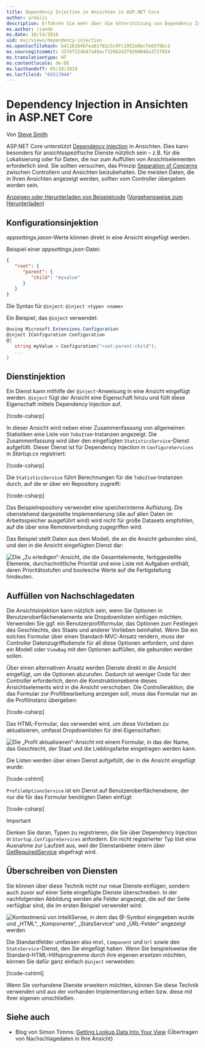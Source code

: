 ```yaml
---
title: Dependency Injection in Ansichten in ASP.NET Core
author: ardalis
description: Erfahren Sie mehr über die Unterstützung von Dependency Injection in Ansichten in ASP.NET Core.
ms.author: riande
ms.date: 10/14/2016
uid: mvc/views/dependency-injection
ms.openlocfilehash: b411b164bfea81f82c5c9fc1052e0ecfe65f0bc2
ms.sourcegitcommit: 3376f224b47a89acf329b2d2f9260046a372f924
ms.translationtype: HT
ms.contentlocale: de-DE
ms.lasthandoff: 05/10/2019
ms.locfileid: "65517048"
---
```

# <a name="dependency-injection-into-views-in-aspnet-core"></a>Dependency Injection in Ansichten in ASP.NET Core

Von [Steve Smith](https://ardalis.com/)

ASP.NET Core unterstützt [Dependency Injection](xref:fundamentals/dependency-injection) in Ansichten. Dies kann besonders für ansichtsspezifische Dienste nützlich sein – z.B. für die Lokalisierung oder für Daten, die nur zum Auffüllen von Ansichtselementen erforderlich sind. Sie sollten versuchen, das Prinzip [Separation of Concerns](/dotnet/standard/modern-web-apps-azure-architecture/architectural-principles#separation-of-concerns) zwischen Controllern und Ansichten beizubehalten. Die meisten Daten, die in Ihren Ansichten angezeigt werden, sollten vom Controller übergeben worden sein.

[Anzeigen oder Herunterladen von Beispielcode](https://github.com/aspnet/AspNetCore.Docs/tree/master/aspnetcore/mvc/views/dependency-injection/sample) ([Vorgehensweise zum Herunterladen](xref:index#how-to-download-a-sample))

## <a name="configuration-injection"></a>Konfigurationsinjektion

*appsettings.jason*-Werte können direkt in eine Ansicht eingefügt werden.

Beispiel einer *appsettings.json*-Datei:

```json
{
   "root": {
      "parent": {
         "child": "myvalue"
      }
   }
}
```

Die Syntax für `@inject`: `@inject <type> <name>`

Ein Beispiel, das `@inject` verwendet:

```csharp
@using Microsoft.Extensions.Configuration
@inject IConfiguration Configuration
@{
   string myValue = Configuration["root:parent:child"];
   ...
}
```

## <a name="service-injection"></a>Dienstinjektion

Ein Dienst kann mithilfe der `@inject`-Anweisung in eine Ansicht eingefügt werden. `@inject` fügt der Ansicht eine Eigenschaft hinzu und füllt diese Eigenschaft mittels Dependency Injection auf.

[!code-csharp[](../../mvc/views/dependency-injection/sample/src/ViewInjectSample/Views/ToDo/Index.cshtml?highlight=4,5,15,16,17)]

In dieser Ansicht wird neben einer Zusammenfassung von allgemeinen Statistiken eine Liste von `ToDoItem`-Instanzen angezeigt. Die Zusammenfassung wird über den eingefügten `StatisticsService`-Dienst aufgefüllt. Dieser Dienst ist für Dependency Injection in `ConfigureServices` in *Startup.cs* registriert:

[!code-csharp[](../../mvc/views/dependency-injection/sample/src/ViewInjectSample/Startup.cs?highlight=6,7&range=15-22)]

Die `StatisticsService` führt Berechnungen für die `ToDoItem`-Instanzen durch, auf die er über ein Repository zugreift:

[!code-csharp[](../../mvc/views/dependency-injection/sample/src/ViewInjectSample/Model/Services/StatisticsService.cs?highlight=15,20,25)]

Das Beispielrepository verwendet eine speicherinterne Auflistung. Die obenstehend dargestellte Implementierung (die auf allen Daten im Arbeitsspeicher ausgeführt wird) wird nicht für große Datasets empfohlen, auf die über eine Remoteverbindung zugegriffen wird.

Das Beispiel stellt Daten aus dem Modell, die an die Ansicht gebunden sind, und den in die Ansicht eingefügten Dienst dar:

![Die „Zu erledigen“-Ansicht, die die Gesamtelemente, fertiggestellte Elemente, durchschnittliche Priorität und eine Liste mit Aufgaben enthält, deren Prioritätsstufen und boolesche Werte auf die Fertigstellung hindeuten.](dependency-injection/_static/screenshot.png)

## <a name="populating-lookup-data"></a>Auffüllen von Nachschlagedaten

Die Ansichtsinjektion kann nützlich sein, wenn Sie Optionen in Benutzeroberflächenelemente wie Dropdownlisten einfügen möchten. Verwenden Sie ggf. ein Benutzerprofilformular, das Optionen zum Festlegen des Geschlechts, des Staats und anderer Vorlieben beinhaltet. Wenn Sie ein solches Formular über einen Standard-MVC-Ansatz rendern, muss der Controller Datenzugriffsdienste für all diese Optionen anfordern, und dann ein Modell oder `ViewBag` mit den Optionen auffüllen, die gebunden werden sollen.

Über einen alternativen Ansatz werden Dienste direkt in die Ansicht eingefügt, um die Optionen abzurufen. Dadurch ist weniger Code für den Controller erforderlich, denn die Konstruktionsebene dieses Ansichtselements wird in die Ansicht verschoben. Die Controlleraktion, die das Formular zur Profilbearbeitung anzeigen soll, muss das Formular nur an die Profilinstanz übergeben:

[!code-csharp[](../../mvc/views/dependency-injection/sample/src/ViewInjectSample/Controllers/ProfileController.cs?highlight=9,19)]

Das HTML-Formular, das verwendet wird, um diese Vorlieben zu aktualisieren, umfasst Dropdownlisten für drei Eigenschaften:

![Die „Profil aktualisieren“-Ansicht mit einem Formular, in das der Name, das Geschlecht, der Staat und die Lieblingsfarbe eingetragen werden kann.](dependency-injection/_static/updateprofile.png)

Die Listen werden über einen Dienst aufgefüllt, der in die Ansicht eingefügt wurde:

[!code-cshtml[](../../mvc/views/dependency-injection/sample/src/ViewInjectSample/Views/Profile/Index.cshtml?highlight=4,16,17,21,22,26,27)]

`ProfileOptionsService` ist ein Dienst auf Benutzeroberflächenebene, der nur die für das Formular benötigten Daten einfügt:

[!code-csharp[](../../mvc/views/dependency-injection/sample/src/ViewInjectSample/Model/Services/ProfileOptionsService.cs?highlight=7,13,24)]

> [!IMPORTANT]
> Denken Sie daran, Typen zu registrieren, die Sie über Dependency Injection in `Startup.ConfigureServices` anfordern. Ein nicht registrierter Typ löst eine Ausnahme zur Laufzeit aus, weil der Dienstanbieter intern über [GetRequiredService](/dotnet/api/microsoft.extensions.dependencyinjection.serviceproviderserviceextensions.getrequiredservice) abgefragt wird.

## <a name="overriding-services"></a>Überschreiben von Diensten

Sie können über diese Technik nicht nur neue Dienste einfügen, sondern auch zuvor auf einer Seite eingefügte Dienste überschreiben. In der nachfolgenden Abbildung werden alle Felder angezeigt, die auf der Seite verfügbar sind, die im ersten Beispiel verwendet wird:

![Kontextmenü von IntelliSense, in dem das @-Symbol eingegeben wurde und „HTML“, „Komponente“, „StatsService“ und „URL-Felder“ angezeigt werden](dependency-injection/_static/razor-fields.png)

Die Standardfelder umfassen also `Html`, `Component` und `Url` sowie den `StatsService`-Dienst, den Sie eingefügt haben. Wenn Sie beispielsweise die Standard-HTML-Hilfsprogramme durch ihre eigenen ersetzen möchten, können Sie dafür ganz einfach `@inject` verwenden:

[!code-cshtml[](../../mvc/views/dependency-injection/sample/src/ViewInjectSample/Views/Helper/Index.cshtml?highlight=3,11)]

Wenn Sie vorhandene Dienste erweitern möchten, können Sie diese Technik verwenden und aus der vorhanden Implementierung erben bzw. diese mit Ihrer eigenen umschließen.

## <a name="see-also"></a>Siehe auch

* Blog von Simon Timms: [Getting Lookup Data Into Your View](http://blog.simontimms.com/2015/06/09/getting-lookup-data-into-you-view/) (Übertragen von Nachschlagedaten in Ihre Ansicht)
